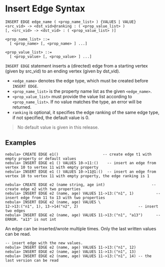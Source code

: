 # Insert Edge Syntax

```ngql
INSERT EDGE edge_name ( <prop_name_list> ) {VALUES | VALUE}
<src_vid> -> <dst_vid>@ranking : ( <prop_value_list> )
[, <src_vid> -> <dst_vid> : ( <prop_value_list> )]

<prop_name_list> ::=
  [ <prop_name> [, <prop_name> ] ...]

<prop_value_list> ::=
  [ <prop_value> [, <prop_value> ] ...]
```

`INSERT EDGE` statement inserts a (directed) edge from a starting vertex (given by src_vid) to an ending vertex (given by dst_vid).

* `<edge_name>` denotes the edge type, which must be created before `INSERT EDGE`.
* `<prop_name_list>` is the property name list as the given `<edge_name>`.
* `<prop_value_list>` must provide the value list according to `<prop_name_list>`. If no value matches the type, an error will be returned.
* `ranking` is optional, it specifies the edge ranking of the same edge type, if not specified, the default value is 0.

> No default value is given in this release.

## Examples

```ngql
nebula> CREATE EDGE e1()                    -- create edge t1 with empty property or default values
nebula> INSERT EDGE e1 () VALUES 10->11:()    -- insert an edge from vertex 10 to vertex 11 with empty property
nebula> INSERT EDGE e1 () VALUES 10->11@1:()  -- insert an edge from vertex 10 to vertex 11 with empty property, the edge ranking is 1
```

```ngql
nebula> CREATE EDGE e2 (name string, age int)                     -- create edge e2 with two properties
nebula> INSERT EDGE e2 (name, age) VALUES 11->13:("n1", 1)          -- insert edge from 11 to 13 with two properties
nebula> INSERT EDGE e2 (name, age) VALUES \
12->13:("n1", 1), 13->14("n2", 2)                           -- insert two edges
nebula> INSERT EDGE e2 (name, age) VALUES 11->13:("n1", "a13")      -- ERROR. "a13" is not int
```

An edge can be inserted/wrote multiple times. Only the last written values can be read.

```ngql
-- insert edge with the new values.
nebula> INSERT EDGE e2 (name, age) VALUES 11->13:("n1", 12)
nebula> INSERT EDGE e2 (name, age) VALUES 11->13:("n1", 13)
nebula> INSERT EDGE e2 (name, age) VALUES 11->13:("n1", 14) -- the last version can be read
```
